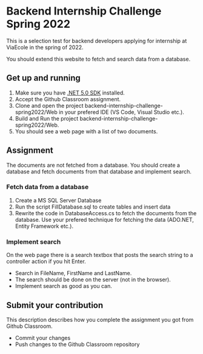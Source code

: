 # Backend Internship Challenge Spring 2022

This is a selection test for backend developers applying for internship at ViaEcole in the spring of 2022.

You should extend this website to fetch and search data from a database.

## Get up and running

1. Make sure you have [.NET 5.0 SDK](https://dotnet.microsoft.com/download/dotnet/5.0) installed.
2. Accept the Github Classroom assignment.
3. Clone and open the project backend-internship-challenge-spring2022/Web in your prefered IDE (VS Code, Visual Studio etc.).
4. Build and Run the project backend-internship-challenge-spring2022/Web.
5. You should see a web page with a list of two documents. 

## Assignment

The documents are not fetched from a database. You should create a database and fetch documents from that database and implement search.

### Fetch data from a database

1. Create a MS SQL Server Database
2. Run the script FillDatabase.sql to create tables and insert data
3. Rewrite the code in DatabaseAccess.cs to fetch the documents from the database. Use your prefered technique for fetching the data (ADO.NET, Entity Framework etc.).

### Implement search

On the web page there is a search textbox that posts the search string to a controller action if you hit Enter. 

* Search in FileName, FirstName and LastName.
* The search should be done on the server (not in the browser).
* Implement search as good as you can.

## Submit your contribution

This description describes how you complete the assignment you got from Github Classroom.

* Commit your changes
* Push changes to the Github Classroom repository